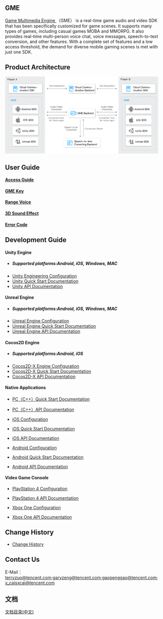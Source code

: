 ## GME
[Game Multimedia Engine ](https://cloud.tencent.com/product/tmg?idx=1)（GME） is a real-time game audio and video SDK that has been specifically customized for game scenes. It supports many types of games, including casual games MOBA and MMORPG. It also provides real-time multi-person voice chat, voice messages, speech-to-text conversion, and other features. With a complete set of features and a low access threshold, the demand for diverse mobile gaming scenes is met with just one SDK.

## Product Architecture
![image](Image/r14.png)


##  User Guide
#### [Access Guide](https://github.com/TencentMediaLab/GME/blob/master/GME%20Introduction_intl.md)
#### [GME Key](./GME%20Developer%20Manual/GME%20Key%20Manual_intl.md)
#### [Range Voice](./GME%20Developer%20Manual/GME%20TeamAudio%20Manual_intl.md)
#### [3D Sound Effect](./GME%20Developer%20Manual/GME%20Spatializer%20Manual_intl.md)
#### [Error Code](./GME%20Developer%20Manual/GME%20Error%20Code_intl.md)

##  Development Guide
#### Unity Engine
- ##### *Supported platforms:Android, iOS, Windows, MAC*
- [Unity Engineering Configuration](./GME%20Developer%20Manual/Unity%20Developer%20Manual/Unity%20SDK%20Project%20Configuration_intl.md)
- [Unity Quick Start Documentation](./GME%20Developer%20Manual/Unity%20Developer%20Manual/Unity%20SDK%20Developer%20Quick%20Start_intl.md)
- [Unity API Documentation](./GME%20Developer%20Manual/Unity%20Developer%20Manual/Unity%20SDK%20Developer%20Manual_intl.md)

#### Unreal Engine 
- ##### *Supported platforms:Android, iOS, Windows, MAC*
- [Unreal Engine Configuration](./GME%20Developer%20Manual/Unreal%20Engine%20Developer%20Manual/Unreal%20Engine%20SDK%20Project%20Configurationl_intl.md)
- [Unreal Engine Quick Start Documentation](./GME%20Developer%20Manual/Unreal%20Engine%20Developer%20Manual/Unreal%20SDK%20Developer%20Quick%20Startl_intl.md)
- [Unreal Engine API Documentation](./GME%20Developer%20Manual/Unreal%20Engine%20Developer%20Manual/Unreal%20Engine%20SDK%20Developer%20Manuall_intl.md)

#### Cocos2D Engine
- ##### *Supported platforms:Android, iOS*
- [Cocos2D-X Engine Configuration](./GME%20Developer%20Manual/Cocos2D-X%20Developer%20Manual/Cocos2d%20SDK%20Project%20Configuration_intl.md)
- [Cocos2D-X Quick Start Documentation](./GME%20Developer%20Manual/Cocos2D-X%20Developer%20Manual/Cocos2d%20SDK%20Developer%20Quick%20Start_intl.md)
- [Cocos2D-X API Documentation](./GME%20Developer%20Manual/Cocos2D-X%20Developer%20Manual/Cocos2d%20SDK%20Developer%20Manual_intl.md)


#### Native Applications
- [PC（C++）Quick Start Documentation](./GME%20Developer%20Manual/Windows%20Developer%20Manual/C%2B%2B%20SDK%20Developer%20Quick%20Start_intl.md)

- [PC（C++）API Documentation](./GME%20Developer%20Manual/Windows%20Developer%20Manual/C%2B%2B%20SDK%20Developer%20Manual_intl.md)

- [iOS Configuration](./GME%20Developer%20Manual/iOS%20Developer%20Manual/iOS%20SDK%20Project%20Configuration_intl.md)

- [iOS Quick Start Documentation](./GME%20Developer%20Manual/iOS%20Developer%20Manual/iOS%20SDK%20Developer%20Quick%20Start_intl.md)

- [iOS API Documentation](./GME%20Developer%20Manual/iOS%20Developer%20Manual/iOS%20SDK%20Developer%20Manual_intl.md)

- [Android Configuration](./GME%20Developer%20Manual/Android%20Developer%20Manual/Android%20SDK%20Project%20Configuration_intl.md)

- [Android Quick Start Documentation](./GME%20Developer%20Manual/Android%20Developer%20Manual/Android%20SDK%20Developer%20Quick%20Start_intl.md)

- [Android API Documentation](./GME%20Developer%20Manual/Android%20Developer%20Manual/Android%20SDK%20Developer%20Manual_intl.md)

#### Video Game Console
- [PlayStation 4 Configuration]()

- [PlayStation 4 API Documentation]()

- [Xbox One Configuration]()

- [Xbox One API Documentation]()

## Change History

- [Change History]()

## Contact Us

E-Mail：terryzuo@tencent.com;garyzeng@tencent.com;gaopenggao@tencent.com;v_caisxcai@tencent.com

## 文档
[文档目录(中文)](https://github.com/TencentMediaLab/GME/blob/master/README.md)